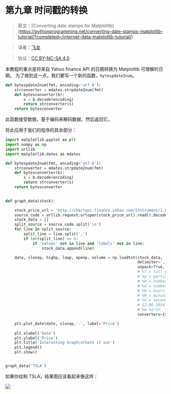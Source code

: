 # 第九章 时间戳的转换

> 原文：[Converting date stamps for Matplotlib)(https://pythonprogramming.net/converting-date-stamps-matplotlib-tutorial/?completed=/internet-data-matplotlib-tutorial/)

> 译者：[飞龙](https://github.com/)

> 协议：[CC BY-NC-SA 4.0](http://creativecommons.org/licenses/by-nc-sa/4.0/)

本教程的重点是将来自 Yahoo finance API 的日期转换为 Matplotlib 可理解的日期。 为了做到这一点，我们要写一个新的函数，`bytespdate2num`。

```py
def bytespdate2num(fmt, encoding='utf-8'):
    strconverter = mdates.strpdate2num(fmt)
    def bytesconverter(b):
        s = b.decode(encoding)
        return strconverter(s)
    return bytesconverter
```

此函数接受数据，基于编码来解码数据，然后返回它。

将此应用于我们的程序的其余部分：

```py
import matplotlib.pyplot as plt
import numpy as np
import urllib
import matplotlib.dates as mdates

def bytespdate2num(fmt, encoding='utf-8'):
    strconverter = mdates.strpdate2num(fmt)
    def bytesconverter(b):
        s = b.decode(encoding)
        return strconverter(s)
    return bytesconverter
    

def graph_data(stock):

    stock_price_url = 'http://chartapi.finance.yahoo.com/instrument/1.0/'+stock+'/chartdata;type=quote;range=10y/csv'
    source_code = urllib.request.urlopen(stock_price_url).read().decode()
    stock_data = []
    split_source = source_code.split('\n')
    for line in split_source:
        split_line = line.split(',')
        if len(split_line) == 6:
            if 'values' not in line and 'labels' not in line:
                stock_data.append(line)

    date, closep, highp, lowp, openp, volume = np.loadtxt(stock_data,
                                                          delimiter=',',
                                                          unpack=True,
                                                          # %Y = full year. 2015
                                                          # %y = partial year 15
                                                          # %m = number month
                                                          # %d = number day
                                                          # %H = hours
                                                          # %M = minutes
                                                          # %S = seconds
                                                          # 12-06-2014
                                                          # %m-%d-%Y
                                                          converters={0: bytespdate2num('%Y%m%d')})

    plt.plot_date(date, closep,'-', label='Price')
 
    plt.xlabel('Date')
    plt.ylabel('Price')
    plt.title('Interesting Graph\nCheck it out')
    plt.legend()
    plt.show()


graph_data('TSLA')
```


如果你绘制 TSLA，结果图应该看起来像这样：

![](https://pythonprogramming.net/static/images/matplotlib/converting-datestamps-matplotlib.png)

